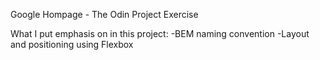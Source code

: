 Google Hompage - The Odin Project Exercise

What I put emphasis on in this project:
-BEM naming convention
-Layout and positioning using Flexbox
